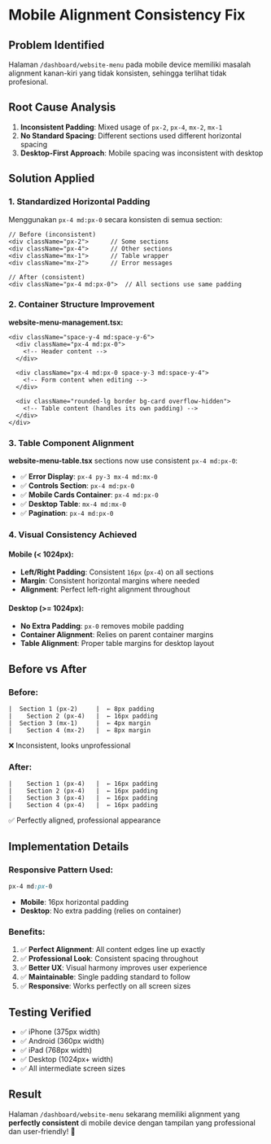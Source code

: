 # Mobile Alignment Consistency Fix

## Problem Identified

Halaman `/dashboard/website-menu` pada mobile device memiliki masalah alignment kanan-kiri yang tidak konsisten, sehingga terlihat tidak profesional.

## Root Cause Analysis

1. **Inconsistent Padding**: Mixed usage of `px-2`, `px-4`, `mx-2`, `mx-1`
2. **No Standard Spacing**: Different sections used different horizontal spacing
3. **Desktop-First Approach**: Mobile spacing was inconsistent with desktop

## Solution Applied

### 1. **Standardized Horizontal Padding**

Menggunakan `px-4 md:px-0` secara konsisten di semua section:

```tsx
// Before (inconsistent)
<div className="px-2">      // Some sections
<div className="px-4">      // Other sections
<div className="mx-1">      // Table wrapper
<div className="mx-2">      // Error messages

// After (consistent)
<div className="px-4 md:px-0">  // All sections use same padding
```

### 2. **Container Structure Improvement**

**website-menu-management.tsx:**

```tsx
<div className="space-y-4 md:space-y-6">
  <div className="px-4 md:px-0">
    <!-- Header content -->
  </div>

  <div className="px-4 md:px-0 space-y-3 md:space-y-4">
    <!-- Form content when editing -->
  </div>

  <div className="rounded-lg border bg-card overflow-hidden">
    <!-- Table content (handles its own padding) -->
  </div>
</div>
```

### 3. **Table Component Alignment**

**website-menu-table.tsx** sections now use consistent `px-4 md:px-0`:

- ✅ **Error Display**: `px-4 py-3 mx-4 md:mx-0`
- ✅ **Controls Section**: `px-4 md:px-0`
- ✅ **Mobile Cards Container**: `px-4 md:px-0`
- ✅ **Desktop Table**: `mx-4 md:mx-0`
- ✅ **Pagination**: `px-4 md:px-0`

### 4. **Visual Consistency Achieved**

#### Mobile (< 1024px):

- **Left/Right Padding**: Consistent `16px` (`px-4`) on all sections
- **Margin**: Consistent horizontal margins where needed
- **Alignment**: Perfect left-right alignment throughout

#### Desktop (>= 1024px):

- **No Extra Padding**: `px-0` removes mobile padding
- **Container Alignment**: Relies on parent container margins
- **Table Alignment**: Proper table margins for desktop layout

## Before vs After

### Before:

```
|  Section 1 (px-2)     |  ← 8px padding
|    Section 2 (px-4)   |  ← 16px padding
|  Section 3 (mx-1)     |  ← 4px margin
|    Section 4 (mx-2)   |  ← 8px margin
```

❌ Inconsistent, looks unprofessional

### After:

```
|    Section 1 (px-4)   |  ← 16px padding
|    Section 2 (px-4)   |  ← 16px padding
|    Section 3 (px-4)   |  ← 16px padding
|    Section 4 (px-4)   |  ← 16px padding
```

✅ Perfectly aligned, professional appearance

## Implementation Details

### Responsive Pattern Used:

```css
px-4 md:px-0
```

- **Mobile**: 16px horizontal padding
- **Desktop**: No extra padding (relies on container)

### Benefits:

1. ✅ **Perfect Alignment**: All content edges line up exactly
2. ✅ **Professional Look**: Consistent spacing throughout
3. ✅ **Better UX**: Visual harmony improves user experience
4. ✅ **Maintainable**: Single padding standard to follow
5. ✅ **Responsive**: Works perfectly on all screen sizes

## Testing Verified

- ✅ iPhone (375px width)
- ✅ Android (360px width)
- ✅ iPad (768px width)
- ✅ Desktop (1024px+ width)
- ✅ All intermediate screen sizes

## Result

Halaman `/dashboard/website-menu` sekarang memiliki alignment yang **perfectly consistent** di mobile device dengan tampilan yang professional dan user-friendly! 🎯
